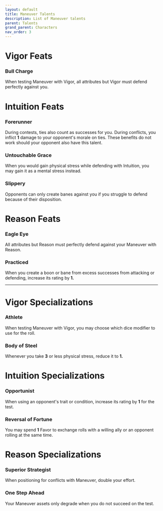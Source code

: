 ```yaml
---
layout: default
title: Maneuver Talents
description: List of Maneuver talents
parent: Talents
grand_parent: Characters
nav_order: 3
---
```


# Vigor Feats

### Bull Charge

When testing Maneuver with Vigor, all attributes but Vigor must defend perfectly against you.



# Intuition Feats

### Forerunner

During contests, ties also count as successes for you. During conflicts, you inflict **1** damage to your opponent's morale on ties. These benefits do not work should your opponent also have this talent.

### Untouchable Grace

When you would gain physical stress while defending with Intuition, you may gain it as a mental stress instead.

### Slippery

Opponents can only create banes against you if you struggle to defend because of their disposition.



# Reason Feats

### Eagle Eye

All attributes but Reason must perfectly defend against your Maneuver with Reason.

### Practiced

When you create a boon or bane from excess successes from attacking or defending, increase its rating by **1.**


---


# Vigor Specializations

### Athlete

When testing Maneuver with Vigor, you may choose which dice modifier to use for the roll.

### Body of Steel

Whenever you take **3** or less physical stress, reduce it to **1.**



# Intuition Specializations

### Opportunist

When using an opponent's trait or condition, increase its rating by **1** for the test.

### Reversal of Fortune

You may spend **1** Favor to exchange rolls with a willing ally or an opponent rolling at the same time.



# Reason Specializations

### Superior Strategist

When positioning for conflicts with Maneuver, double your effort.

### One Step Ahead

Your Maneuver assets only degrade when you do not succeed on the test.
